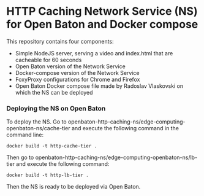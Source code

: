 # HTTP Caching Network Service (NS) for Open Baton and Docker compose

This repository contains four components:

* Simple NodeJS server, serving a video and index.html that are cacheable for 60 seconds
* Open Baton version of the Network Service
* Docker-compose version of the Network Service
* FoxyProxy configurations for Chrome and Firefox
* Open Baton Docker compose file made by Radoslav Vlaskovski on which the NS can be deployed 

### Deploying the NS on Open Baton

To deploy the NS. Go to openbaton-http-caching-ns/edge-computing-openbaton-ns/cache-tier and execute the following command in the command line:
```
docker build -t http-cache-tier .
```

Then go to openbaton-http-caching-ns/edge-computing-openbaton-ns/lb-tier and execute the following command:
```
docker build -t http-lb-tier .
```

Then the NS is ready to be deployed via Open Baton.